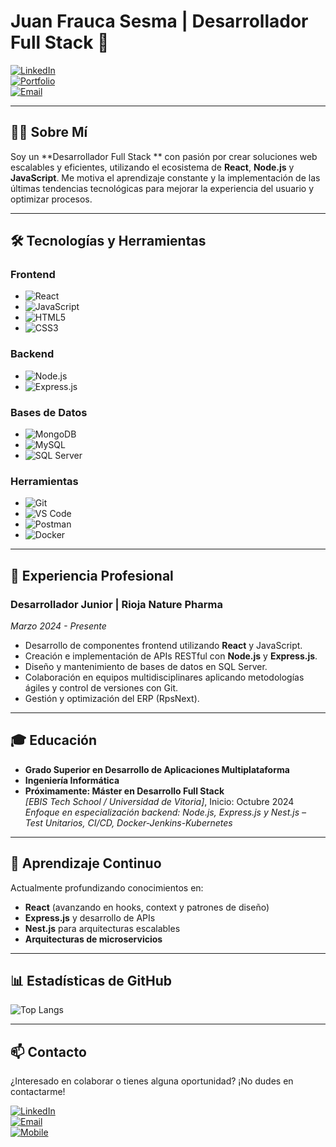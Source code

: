 # Juan Frauca Sesma | Desarrollador Full Stack 🚀

[![LinkedIn](https://img.shields.io/badge/LinkedIn-0077B5?style=for-the-badge&logo=linkedin&logoColor=white)](https://www.linkedin.com/in/juan-frauca-sesma-48bba9264)  
[![Portfolio](https://img.shields.io/badge/Portfolio-255E63?style=for-the-badge&logo=About.me&logoColor=white)](https://wuuanito.github.io/mi-porfolio/)  
[![Email](https://img.shields.io/badge/Email-D14836?style=for-the-badge&logo=gmail&logoColor=white)](mailto:juanfrauca@outlook.com)

---

## 👨‍💻 Sobre Mí

Soy un **Desarrollador Full Stack ** con pasión por crear soluciones web escalables y eficientes, utilizando el ecosistema de **React**, **Node.js** y **JavaScript**. Me motiva el aprendizaje constante y la implementación de las últimas tendencias tecnológicas para mejorar la experiencia del usuario y optimizar procesos.

---

## 🛠️ Tecnologías y Herramientas

### Frontend
- ![React](https://img.shields.io/badge/React-61DAFB?style=for-the-badge&logo=react&logoColor=black)
- ![JavaScript](https://img.shields.io/badge/JavaScript-F7DF1E?style=for-the-badge&logo=javascript&logoColor=black)
- ![HTML5](https://img.shields.io/badge/HTML5-E34F26?style=for-the-badge&logo=html5&logoColor=white)
- ![CSS3](https://img.shields.io/badge/CSS3-1572B6?style=for-the-badge&logo=css3&logoColor=white)

### Backend
- ![Node.js](https://img.shields.io/badge/Node.js-339933?style=for-the-badge&logo=nodedotjs&logoColor=white)
- ![Express.js](https://img.shields.io/badge/Express.js-000000?style=for-the-badge&logo=express&logoColor=white)

### Bases de Datos
- ![MongoDB](https://img.shields.io/badge/MongoDB-4EA94B?style=for-the-badge&logo=mongodb&logoColor=white)
- ![MySQL](https://img.shields.io/badge/MySQL-005C84?style=for-the-badge&logo=mysql&logoColor=white)
- ![SQL Server](https://img.shields.io/badge/Microsoft%20SQL%20Server-CC2927?style=for-the-badge&logo=microsoft%20sql%20server&logoColor=white)

### Herramientas
- ![Git](https://img.shields.io/badge/GIT-E44C30?style=for-the-badge&logo=git&logoColor=white)
- ![VS Code](https://img.shields.io/badge/Visual_Studio_Code-0078D4?style=for-the-badge&logo=visual%20studio%20code&logoColor=white)
- ![Postman](https://img.shields.io/badge/Postman-FF6C37?style=for-the-badge&logo=postman&logoColor=white)
- ![Docker](https://img.shields.io/badge/Docker-2CA5E0?style=for-the-badge&logo=docker&logoColor=white)

---

## 💼 Experiencia Profesional

### Desarrollador Junior | Rioja Nature Pharma  
*Marzo 2024 - Presente*

- Desarrollo de componentes frontend utilizando **React** y JavaScript.
- Creación e implementación de APIs RESTful con **Node.js** y **Express.js**.
- Diseño y mantenimiento de bases de datos en SQL Server.
- Colaboración en equipos multidisciplinares aplicando metodologías ágiles y control de versiones con Git.
- Gestión y optimización del ERP (RpsNext).

---

## 🎓 Educación

- **Grado Superior en Desarrollo de Aplicaciones Multiplataforma**
- **Ingeniería Informática**
- **Próximamente: Máster en Desarrollo Full Stack**  
  *[EBIS Tech School / Universidad de Vitoria]*, Inicio: Octubre 2024  
  _Enfoque en especialización backend: Node.js, Express.js y Nest.js – Test Unitarios, CI/CD, Docker-Jenkins-Kubernetes_

---

## 🌱 Aprendizaje Continuo

Actualmente profundizando conocimientos en:
- **React** (avanzando en hooks, context y patrones de diseño)
- **Express.js** y desarrollo de APIs
- **Nest.js** para arquitecturas escalables
- **Arquitecturas de microservicios**

---

## 📊 Estadísticas de GitHub

![Top Langs](https://github-readme-stats.vercel.app/api/top-langs/?username=wuuanito&layout=compact&theme=vision-friendly-dark)

---

## 📫 Contacto

¿Interesado en colaborar o tienes alguna oportunidad? ¡No dudes en contactarme!

[![LinkedIn](https://img.shields.io/badge/LinkedIn-0077B5?style=for-the-badge&logo=linkedin&logoColor=white)](https://www.linkedin.com/in/juan-frauca-sesma-48bba9264)  
[![Email](https://img.shields.io/badge/Email-D14836?style=for-the-badge&logo=gmail&logoColor=white)](mailto:juanfrauca@outlook.com)  
[![Mobile](https://img.shields.io/badge/Mobile-+34%20638%20756%20015-25D366?style=for-the-badge&logo=whatsapp&logoColor=white)](tel:+34638756015)
